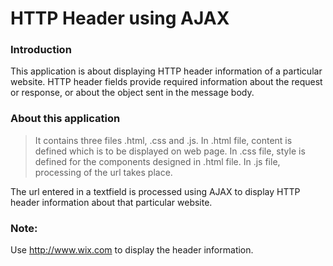 # HTTP Header using AJAX

### Introduction
This application is about displaying HTTP header information of a particular website.
HTTP header fields provide required information about the request or response, or about the object sent in the message body.

### About this application
  > It contains three files .html, .css and .js.
  > In .html file, content is defined which is to be displayed on web page.
  > In .css file, style is defined for the components designed in .html file.
  > In .js file, processing of the url takes place.

The url entered in a textfield is processed using AJAX to display HTTP header information about that particular website.

### Note:
Use http://www.wix.com to display the header information.












